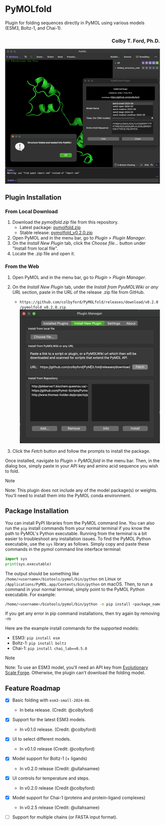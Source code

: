 # PyMOLfold
Plugin for folding sequences directly in PyMOL using various models (ESM3, Boltz-1, and Chai-1).

<h3 align="right">Colby T. Ford, Ph.D.</h3>

![Plugin Screenshot](img/screenshot_v0.1.0.png)

## Plugin Installation

### From Local Download
1. Download the *pymolfold.zip* file from this repository.
    - Latest package: [pymolfold.zip](pymolfold.zip)
    - Stable release: [pymolfold_v0.2.0.zip](https://github.com/colbyford/PyMOLfold/releases/download/v0.1.0/pymolfold_v0.2.0.zip)
2. Open PyMOL and in the menu bar, go to *Plugin* > *Plugin Manager*.
3. On the *Install New Plugin* tab, click the *Choose file...* button under "Install from local file".
4. Locate the .zip file and open it.

### From the Web

1. Open PyMOL and in the menu bar, go to *Plugin* > *Plugin Manager*.

2. On the *Install New Plugin* tab, under the *Install from PyuMOLWiki or any URL* section,  paste in the URL of the release .zip file from GitHub.
    - `https://github.com/colbyford/PyMOLfold/releases/download/v0.2.0/pymolfold_v0.2.0.zip`
![Installation](img/install.png)

3. Click the *Fetch* button and follow the prompts to install the package.



Once installed, navigate to *Plugin* > *PyMOLfold* in the menu bar.
Then, in the dialog box, simply paste in your API key and amino acid sequence you wish to fold.

> [!NOTE]
> Note: This plugin does not include any of the model package(s) or weights. You'll need to install them into the PyMOL conda environment.


## Package Installation

You can install PyPI libraries from the PyMOL command line. You can also run the `pip` install commands from your normal terminal if you know the path to PyMOL's Python executable. Running from the terminal is a bit easier to troubleshoot any installation issues. To find the PyMOL Python executable, use the `sys` library as follows. 
Simply copy and paste these commands in the pymol command line interface terminal:

```python
import sys
print(sys.executable)
```
The output should be something like `/home/<username>/biotools/pymol/bin/python` on Linux or `/Applications/PyMOL.app/Contents/bin/python` on macOS.
Then, to run a command in your normal terminal, simply point to the PyMOL Python executable. For example:

```bash
/home/<username>/biotools/pymol/bin/python -m pip install <package_name>
```
If you get any error in pip command installations, then try again by removing -m

Here are the example install commands for the supported models:

- ESM3: `pip install esm`
- Boltz-1: `pip install boltz`
- Chai-1: `pip install chai_lab==0.5.0`

> [!NOTE]
> Note: To use an ESM3 model, you'll need an API key from [Evolutionary Scale Forge](https://forge.evolutionaryscale.ai/). Otherwise, the plugin can't download the folding model.


## Feature Roadmap

- [X] Basic folding with `esm3-small-2024-08`.
    - In beta release. (Credit: @colbyford)
- [X] Support for the latest ESM3 models.
    - In v0.1.0 release. (Credit: @colbyford)
- [X] UI to select different models.
    - In v0.1.0 release (Credit: @colbyford)
- [X] Model support for Boltz-1 (+ ligands)
    - In v0.2.0 release (Credit: @ullahsamee)
- [X] UI controls for temperature and steps.
    - In v0.2.0 release (Credit @colbyford)
- [X] Model support for Chai-1 (proteins and protein-ligand complexes)
    - In v0.2.5 release (Credit: @ullahsamee)
- [ ] Support for multiple chains (or FASTA input format).

